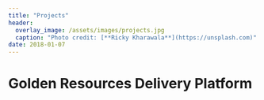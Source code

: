 ```yaml
---
title: "Projects"
header:
  overlay_image: /assets/images/projects.jpg
  caption: "Photo credit: [**Ricky Kharawala**](https://unsplash.com)"
date: 2018-01-07
---
```


# Golden Resources Delivery Platform

